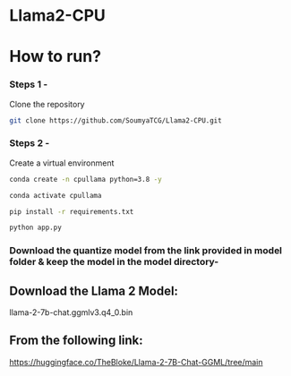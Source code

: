 # Llama2-CPU

# How to run?

### Steps 1 - 

Clone the repository

```bash
git clone https://github.com/SoumyaTCG/Llama2-CPU.git
```

### Steps 2 - 

Create a virtual environment

```bash
conda create -n cpullama python=3.8 -y
```
```bash
conda activate cpullama
```
```bash
pip install -r requirements.txt
```
```bash
python app.py
```

### Download the quantize model from the link provided in model folder & keep the model in the model directory-

## Download the Llama 2 Model:

llama-2-7b-chat.ggmlv3.q4_0.bin


## From the following link:
https://huggingface.co/TheBloke/Llama-2-7B-Chat-GGML/tree/main



